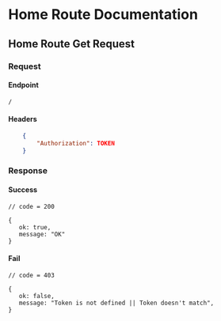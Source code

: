 # Home Route Documentation

## Home Route Get Request

### Request

#### Endpoint

    /

#### Headers

```json
    {
        "Authorization": TOKEN
    }
```

### Response

#### Success

    // code = 200

    {
       ok: true,
       message: "OK"
    }

#### Fail

    // code = 403

    {
       ok: false,
       message: "Token is not defined || Token doesn't match",
    }
